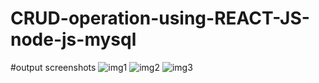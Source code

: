 # CRUD-operation-using-REACT-JS-node-js-mysql

#output screenshots ![img1](https://user-images.githubusercontent.com/110231462/201733176-0c28c0ac-e338-412d-b656-88e34af13778.jpg)
![img2](https://user-images.githubusercontent.com/110231462/201733236-a45739f4-9594-42ae-8100-580796a0e392.jpg)
![img3](https://user-images.githubusercontent.com/110231462/201733264-4d529a94-1856-47e5-b0d2-44f3b3523b85.jpg)

